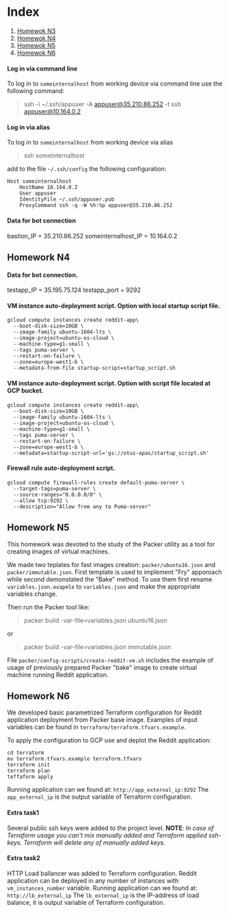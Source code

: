# Index
1. [Homewok N3](#homework-n3)
2. [Homewok N4](#homework-n4)
3. [Homewok N5](#homework-n5)
4. [Homewok N6](#homework-n6)


#### Log in via command line

To log in to `someinternalhost` from working device via command line use the following command:
> ssh -i ~/.ssh/appuser -A appuser@35.210.86.252 -t ssh appuser@10.164.0.2

#### Log in via alias

To log in to `someinternalhost` from working device via alias
> ssh someinternalhost

add to the file `~/.ssh/config` the following configuration:
```
Host someinternalhost
	HostName 10.164.0.2
	User appuser
	IdentityFile ~/.ssh/appuser.pub
	ProxyCommand ssh -q -W %h:%p appuser@35.210.86.252
```

#### Data for bot connection
bastion_IP = 35.210.86.252
someinternalhost_IP = 10.164.0.2

## Homework N4

#### Data for bot connection.
testapp_IP = 35.195.75.124
testapp_port = 9292

#### VM instance auto-deployment script. Option with local startup script file.
```
gcloud compute instances create reddit-app\
  --boot-disk-size=10GB \
  --image-family ubuntu-1604-lts \
  --image-project=ubuntu-os-cloud \
  --machine-type=g1-small \
  --tags puma-server \
  --restart-on-failure \
  --zone=europe-west1-b \
  --metadata-from-file startup-script=startup_script.sh
```

#### VM instance auto-deployment script. Option with script file located at GCP bucket.
```
gcloud compute instances create reddit-app\
  --boot-disk-size=10GB \
  --image-family ubuntu-1604-lts \
  --image-project=ubuntu-os-cloud \
  --machine-type=g1-small \
  --tags puma-server \
  --restart-on-failure \
  --zone=europe-west1-b \
  --metadata=startup-script-url='gs://otus-apas/startup_script.sh'
```

#### Firewall rule auto-deployment script.
```
gcloud compute firewall-rules create default-puma-server \
  --target-tags=puma-server \
  --source-ranges="0.0.0.0/0" \
  --allow tcp:9292 \
  --description="Allow from any to Puma-server"
```

## Homework N5

This homework was devoted to the study of the Packer utility as a tool for creating images of virtual machines.

We made two teplates for fast images creation: `packer/ubuntu16.json` and `packer/immutable.json`. First template is used to implement "Fry" apporoach while second demonstated the "Bake" method.
To use them first rename `variables.json.exapmle` to `variables.json` and make the appropriate variables change.

Then run the Packer tool like:

>packer build -var-file=variables.json ubuntu16.json

or

>packer build -var-file=variables.json immutable.json

File `packer/config-scripts/create-reddit-vm.sh` includes the example of usage of previously prepared Packer "bake" image to create virtual machine running Reddit application.

## Homework N6

We developed basic parametrized Terraform configuration for Reddit application deployment from Packer base image. Examples of input variables can be found in `terraform/terraform.tfvars.example`.

To apply the configuration to GCP use and deplot the Reddit application:
```
cd terratorm
mv terraform.tfvars.example terraform.tfvars
terraform init
terraform plan
teffaform apply
```
Running application can we found at: `http://app_external_ip:9292` The `app_external_ip` is the output variable of Terraform configuration.

#### Extra task1

Several public ssh keys were added to the project level. **NOTE**: *In case of Terraform usage you can't mix manually added and Terraform applied ssh-keys. Terraform will delete any of manually added keys.*

#### Extra task2

HTTP Load ballancer was added to Terraform configuration. Reddit application can be deployed in any number of instances with `vm_instances_number` variable. Running application can we found at: `http://lb_external_ip` The `lb_external_ip` is the IP-address of load balance, it is output variable of Terraform configuration.
